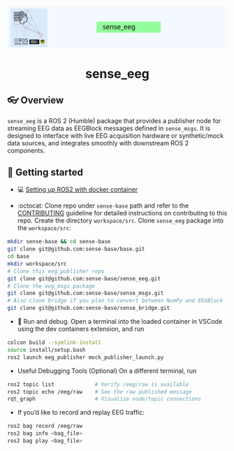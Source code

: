 <div style="text-align: center;" align="center">
  <img src="docs/figs/sense_eeg.svg" alt="" width="800"/>
  <h1> sense_eeg </h1>
</div>

## :eyeglasses: Overview

`sense_eeg` is a ROS 2 (Humble) package that provides a publisher node for streaming EEG data as EEGBlock messages defined in `sense_msgs`. It is designed to interface with live EEG acquisition hardware or synthetic/mock data sources, and integrates smoothly with downstream ROS 2 components.

## :school_satchel: Getting started
* :computer: [Setting up ROS2 with docker container](https://github.com/sense-base/base/tree/main/docs/docker)

* :octocat: Clone repo under `sense-base` path and refer to the [CONTRIBUTING](CONTRIBUTING.md) guideline for detailed instructions on contributing to this repo. Create the directory `workspace/src`. Clone `sense_eeg` package into the `workspace/src`:

```bash
mkdir sense-base && cd sense-base
git clone git@github.com:sense-base/base.git
cd base
mkdir workspace/src
# Clone this eeg_publisher repo
git clone git@github.com:sense-base/sense_eeg.git
# Clone the eeg_msgs package
git clone git@github.com:sense-base/sense_msgs.git
# Also clone bridge if you plan to convert between NumPy and EEGBlock
git clone git@github.com:sense-base/sense_bridge.git
```

* :nut_and_bolt: Run and debug. Open a terminal into the loaded container in VSCode using the dev containers extension, and run

```bash
colcon build --symlink-install
source install/setup.bash
ros2 launch eeg_publisher mock_publisher_launch.py
```

* Useful Debugging Tools (Optional)
On a different terminal, run

```bash
ros2 topic list             # Verify /eeg/raw is available
ros2 topic echo /eeg/raw    # See the raw published message
rqt_graph                   # Visualize node/topic connections
```

* If you’d like to record and replay EEG traffic:

```bash
ros2 bag record /eeg/raw
ros2 bag info <bag_file>
ros2 bag play <bag_file>
```
